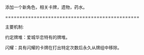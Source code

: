 添加一个新角色，相关卡牌，遗物，药水。


===============================================

主要机制:


约定牌堆：爱城华恋特有的牌堆。

闪耀：具有闪耀的卡牌在打出特定次数后永久从牌组中移除。